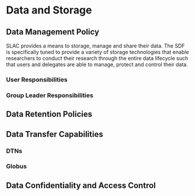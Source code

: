 # Data and Storage


## Data Management Policy

SLAC provides a means to storage, manage and share their data. The SDF is specifically tuned to provide a variety of storage technologies that enable researchers to conduct their research through the entire data lifecycle such that users and delegates are able to manage, protect and control their data.

### User Responsibilities


### Group Leader Responsibilities


## Data Retention Policies


## Data Transfer Capabilities



### DTNs

### Globus


## Data Confidentiality and Access Control



